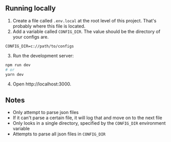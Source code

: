 ## Running locally

1. Create a file called `.env.local` at the root level of this project. That's probably where this file is located.
2. Add a variable called `CONFIG_DIR`.  The value should be the directory of your configs are.
```
CONFIG_DIR=c://path/to/configs
```
3. Run the development server:
```bash
npm run dev
# or
yarn dev
```
4. Open http://localhost:3000.

## Notes
- Only attempt to parse json files
- If it can't parse a certain file, it will log that and move on to the next file
- Only looks in a single directory, specified by the `CONFIG_DIR` environment variable
- Attempts to parse all json files in `CONFIG_DIR`
